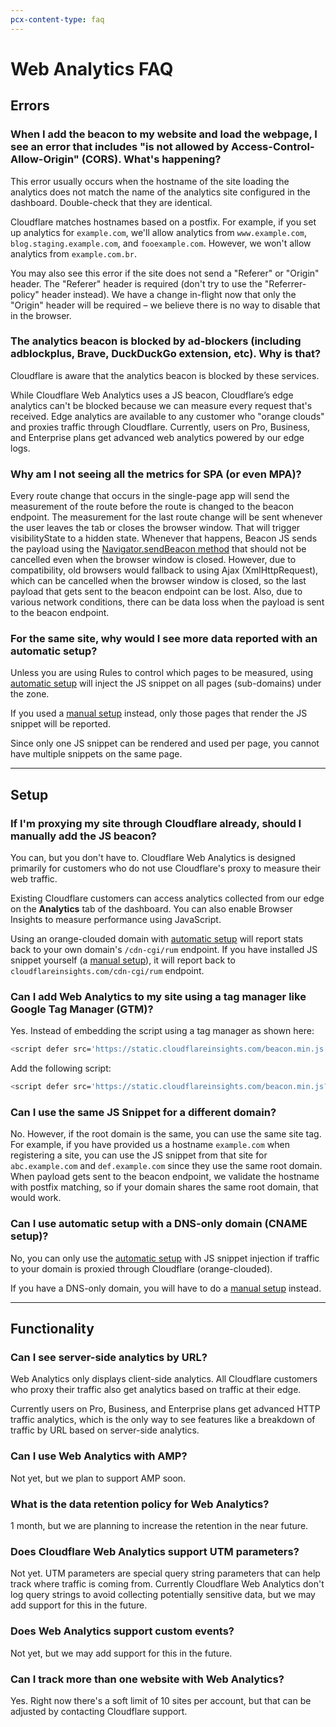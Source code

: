 ```yaml
---
pcx-content-type: faq
---
```


# Web Analytics FAQ

## Errors

### When I add the beacon to my website and load the webpage, I see an error that includes "is not allowed by Access-Control-Allow-Origin" (CORS). What's happening?

This error usually occurs when the hostname of the site loading the analytics does not match the name of the analytics site configured in the dashboard. Double-check that they are identical. 

Cloudflare matches hostnames based on a postfix. For example, if you set up analytics for `example.com`, we'll allow analytics from `www.example.com`, `blog.staging.example.com`, and `fooexample.com`. However, we won't allow analytics from `example.com.br`.

You may also see this error if the site does not send a "Referer" or "Origin" header. The "Referer" header is required (don't try to use the "Referrer-policy" header instead). We have a change in-flight now that only the "Origin" header will be required – we believe there is no way to disable that in the browser.

### The analytics beacon is blocked by ad-blockers (including adblockplus, Brave, DuckDuckGo extension, etc). Why is that?

Cloudflare is aware that the analytics beacon is blocked by these services.

While Cloudflare Web Analytics uses a JS beacon, Cloudflare’s edge analytics can't be blocked because we can measure every request that's received. Edge analytics are available to any customer who "orange clouds" and proxies traffic through Cloudflare. Currently, users on Pro, Business, and Enterprise plans get advanced web analytics powered by our edge logs.

### Why am I not seeing all the metrics for SPA (or even MPA)?

Every route change that occurs in the single-page app will send the measurement of the route before the route is changed to the beacon endpoint. The measurement for the last route change will be sent whenever the user leaves the tab or closes the browser window. That will trigger visibilityState to a hidden state. Whenever that happens, Beacon JS sends the payload using the [Navigator.sendBeacon method](https://developer.mozilla.org/en-US/docs/Web/API/Navigator/sendBeacon) that should not be cancelled even when the browser window is closed. However, due to compatibility, old browsers would fallback to using Ajax (XmlHttpRequest), which can be cancelled when the browser window is closed, so the last payload that gets sent to the beacon endpoint can be lost. Also, due to various network conditions, there can be data loss when the payload is sent to the beacon endpoint. 

### For the same site, why would I see more data reported with an automatic setup?

Unless you are using Rules to control which pages to be measured, using [automatic setup] will inject the JS snippet on all pages (sub-domains) under the zone. 

If you used a [manual setup] instead, only those pages that render the JS snippet will be reported.

<Aside type="note">

Since only one JS snippet can be rendered and used per page, you cannot have multiple snippets on the same page.

</Aside> 

---

## Setup

### If I'm proxying my site through Cloudflare already, should I manually add the JS beacon?

You can, but you don't have to. Cloudflare Web Analytics is designed primarily for customers who do not use Cloudflare's proxy to measure their web traffic.

Existing Cloudflare customers can access analytics collected from our edge on the **Analytics** tab of the dashboard. You can also enable Browser Insights to measure performance using JavaScript.

Using an orange-clouded domain with [automatic setup] will report stats back to your own domain's `/cdn-cgi/rum` endpoint. If you have installed JS snippet yourself (a [manual setup]), it will report back to `cloudflareinsights.com/cdn-cgi/rum` endpoint. 

### Can I add Web Analytics to my site using a tag manager like Google Tag Manager (GTM)?

Yes. Instead of embedding the script using a tag manager as shown here:
```bash
<script defer src='https://static.cloudflareinsights.com/beacon.min.js' data-cf-beacon='{"token": "$SITE_TOKEN"}'></script>
```

Add the following script:
```bash
<script defer src='https://static.cloudflareinsights.com/beacon.min.js?token=$SITE_TOKEN'></script>
```

### Can I use the same JS Snippet for a different domain? 

No. However, if the root domain is the same, you can use the same site tag. For example, if you have provided us a hostname `example.com` when registering a site, you can use the JS snippet from that site for `abc.example.com` and `def.example.com` since they use the same root domain. When payload gets sent to the beacon endpoint, we validate the hostname with postfix matching, so if your domain shares the same root domain, that would work. 

### Can I use automatic setup with a DNS-only domain (CNAME setup)?

No, you can only use the [automatic setup] with JS snippet injection if traffic to your domain is proxied through Cloudflare (orange-clouded).

If you have a DNS-only domain, you will have to do a [manual setup] instead.

---

## Functionality

### Can I see server-side analytics by URL?

Web Analytics only displays client-side analytics. All Cloudflare customers who proxy their traffic also get analytics based on traffic at their edge.

Currently users on Pro, Business, and Enterprise plans get advanced HTTP traffic analytics, which is the only way to see features like a breakdown of traffic by URL based on server-side analytics. 

### Can I use Web Analytics with AMP?

Not yet, but we plan to support AMP soon. 
 
### What is the data retention policy for Web Analytics?

1 month, but we are planning to increase the retention in the near future.

### Does Cloudflare Web Analytics support UTM parameters?

Not yet. UTM parameters are special query string parameters that can help track where traffic is coming from. 
Currently Cloudflare Web Analytics don't log query strings to avoid collecting potentially sensitive data, but we may add support for this in the future.

### Does Web Analytics support custom events?

Not yet, but we may add support for this in the future.
  
### Can I track more than one website with Web Analytics?

Yes. Right now there's a soft limit of 10 sites per account, but that can be adjusted by contacting Cloudflare support.

[manual setup]:/web-analytics/getting-started#sites-not-proxied-through-cloudflare
[automatic setup]:/web-analytics/getting-started#sites-proxied-through-cloudflare